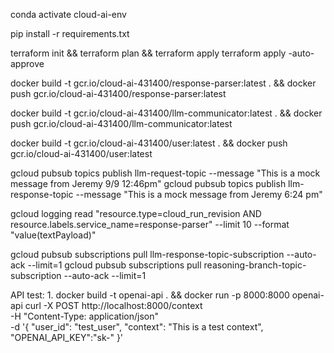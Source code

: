 conda activate cloud-ai-env

pip install -r requirements.txt

terraform init && terraform plan && terraform apply
terraform apply -auto-approve

docker build -t gcr.io/cloud-ai-431400/response-parser:latest . &&
docker push gcr.io/cloud-ai-431400/response-parser:latest

docker build -t gcr.io/cloud-ai-431400/llm-communicator:latest . &&
docker push gcr.io/cloud-ai-431400/llm-communicator:latest

docker build -t gcr.io/cloud-ai-431400/user:latest . &&
docker push gcr.io/cloud-ai-431400/user:latest

gcloud pubsub topics publish llm-request-topic --message "This is a mock message from Jeremy 9/9 12:46pm"
gcloud pubsub topics publish llm-response-topic --message "This is a mock message from Jeremy 6:24 pm"

gcloud logging read "resource.type=cloud_run_revision AND resource.labels.service_name=response-parser" --limit 10 --format "value(textPayload)"

gcloud pubsub subscriptions pull llm-response-topic-subscription --auto-ack --limit=1
gcloud pubsub subscriptions pull reasoning-branch-topic-subscription --auto-ack --limit=1

API test:
1. 
docker build -t openai-api . &&
docker run -p 8000:8000 openai-api
curl -X POST http://localhost:8000/context \
  -H "Content-Type: application/json" \
  -d '{
    "user_id": "test_user",
    "context": "This is a test context",
    "OPENAI_API_KEY":"sk-"
  }'


